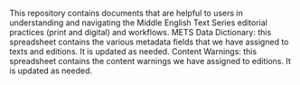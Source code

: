 This repository contains documents that are helpful to users in understanding and navigating the Middle English Text Series editorial practices (print and digital) and workflows.
METS Data Dictionary: this spreadsheet contains the various metadata fields that we have assigned to texts and editions. It is updated as needed.
Content Warnings: this spreadsheet contains the content warnings we have assigned to editions. It is updated as needed.
